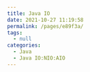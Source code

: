 ```yaml
---
title: Java IO
date: 2021-10-27 11:19:58
permalink: /pages/e89f3a/
tags: 
  - null
categories: 
  - Java
  - Java IO:NIO:AIO
---
```

